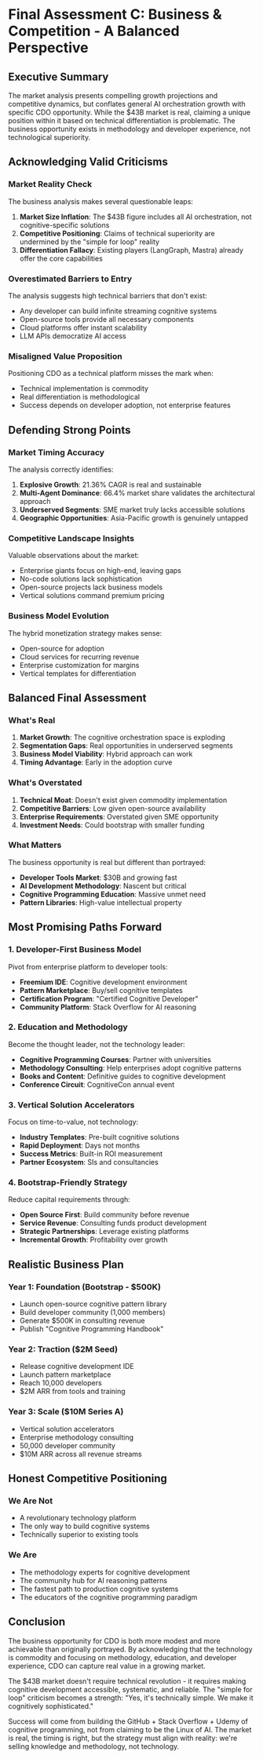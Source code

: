 # Final Assessment C: Business & Competition - A Balanced Perspective

## Executive Summary

The market analysis presents compelling growth projections and competitive dynamics, but conflates general AI orchestration growth with specific CDO opportunity. While the $43B market is real, claiming a unique position within it based on technical differentiation is problematic. The business opportunity exists in methodology and developer experience, not technological superiority.

## Acknowledging Valid Criticisms

### Market Reality Check
The business analysis makes several questionable leaps:

1. **Market Size Inflation**: The $43B figure includes all AI orchestration, not cognitive-specific solutions
2. **Competitive Positioning**: Claims of technical superiority are undermined by the "simple for loop" reality
3. **Differentiation Fallacy**: Existing players (LangGraph, Mastra) already offer the core capabilities

### Overestimated Barriers to Entry
The analysis suggests high technical barriers that don't exist:
- Any developer can build infinite streaming cognitive systems
- Open-source tools provide all necessary components
- Cloud platforms offer instant scalability
- LLM APIs democratize AI access

### Misaligned Value Proposition
Positioning CDO as a technical platform misses the mark when:
- Technical implementation is commodity
- Real differentiation is methodological
- Success depends on developer adoption, not enterprise features

## Defending Strong Points

### Market Timing Accuracy
The analysis correctly identifies:

1. **Explosive Growth**: 21.36% CAGR is real and sustainable
2. **Multi-Agent Dominance**: 66.4% market share validates the architectural approach
3. **Underserved Segments**: SME market truly lacks accessible solutions
4. **Geographic Opportunities**: Asia-Pacific growth is genuinely untapped

### Competitive Landscape Insights
Valuable observations about the market:
- Enterprise giants focus on high-end, leaving gaps
- No-code solutions lack sophistication
- Open-source projects lack business models
- Vertical solutions command premium pricing

### Business Model Evolution
The hybrid monetization strategy makes sense:
- Open-source for adoption
- Cloud services for recurring revenue
- Enterprise customization for margins
- Vertical templates for differentiation

## Balanced Final Assessment

### What's Real
1. **Market Growth**: The cognitive orchestration space is exploding
2. **Segmentation Gaps**: Real opportunities in underserved segments
3. **Business Model Viability**: Hybrid approach can work
4. **Timing Advantage**: Early in the adoption curve

### What's Overstated
1. **Technical Moat**: Doesn't exist given commodity implementation
2. **Competitive Barriers**: Low given open-source availability
3. **Enterprise Requirements**: Overstated given SME opportunity
4. **Investment Needs**: Could bootstrap with smaller funding

### What Matters
The business opportunity is real but different than portrayed:
- **Developer Tools Market**: $30B and growing fast
- **AI Development Methodology**: Nascent but critical
- **Cognitive Programming Education**: Massive unmet need
- **Pattern Libraries**: High-value intellectual property

## Most Promising Paths Forward

### 1. Developer-First Business Model
Pivot from enterprise platform to developer tools:
- **Freemium IDE**: Cognitive development environment
- **Pattern Marketplace**: Buy/sell cognitive templates  
- **Certification Program**: "Certified Cognitive Developer"
- **Community Platform**: Stack Overflow for AI reasoning

### 2. Education and Methodology
Become the thought leader, not the technology leader:
- **Cognitive Programming Courses**: Partner with universities
- **Methodology Consulting**: Help enterprises adopt cognitive patterns
- **Books and Content**: Definitive guides to cognitive development
- **Conference Circuit**: CognitiveCon annual event

### 3. Vertical Solution Accelerators
Focus on time-to-value, not technology:
- **Industry Templates**: Pre-built cognitive solutions
- **Rapid Deployment**: Days not months
- **Success Metrics**: Built-in ROI measurement
- **Partner Ecosystem**: SIs and consultancies

### 4. Bootstrap-Friendly Strategy
Reduce capital requirements through:
- **Open Source First**: Build community before revenue
- **Service Revenue**: Consulting funds product development
- **Strategic Partnerships**: Leverage existing platforms
- **Incremental Growth**: Profitability over growth

## Realistic Business Plan

### Year 1: Foundation (Bootstrap - $500K)
- Launch open-source cognitive pattern library
- Build developer community (1,000 members)
- Generate $500K in consulting revenue
- Publish "Cognitive Programming Handbook"

### Year 2: Traction ($2M Seed)
- Release cognitive development IDE
- Launch pattern marketplace
- Reach 10,000 developers
- $2M ARR from tools and training

### Year 3: Scale ($10M Series A)
- Vertical solution accelerators
- Enterprise methodology consulting
- 50,000 developer community
- $10M ARR across all revenue streams

## Honest Competitive Positioning

### We Are Not
- A revolutionary technology platform
- The only way to build cognitive systems
- Technically superior to existing tools

### We Are
- The methodology experts for cognitive development
- The community hub for AI reasoning patterns
- The fastest path to production cognitive systems
- The educators of the cognitive programming paradigm

## Conclusion

The business opportunity for CDO is both more modest and more achievable than originally portrayed. By acknowledging that the technology is commodity and focusing on methodology, education, and developer experience, CDO can capture real value in a growing market.

The $43B market doesn't require technical revolution - it requires making cognitive development accessible, systematic, and reliable. The "simple for loop" criticism becomes a strength: "Yes, it's technically simple. We make it cognitively sophisticated."

Success will come from building the GitHub + Stack Overflow + Udemy of cognitive programming, not from claiming to be the Linux of AI. The market is real, the timing is right, but the strategy must align with reality: we're selling knowledge and methodology, not technology.